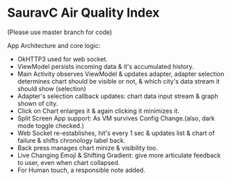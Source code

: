 # SauravC Air Quality Index
(Please use master branch for code)

App Architecture and core logic:

- OkHTTP3 used for web socket.
- ViewModel persists incoming data & it's accumulated history.
- Main Activity observes ViewModel & updates adapter,
  adapter selection determines chart should be visible or not,
  & which city's data stream it should show (selection)
- Adapter's selection callback updates: chart data input stream & graph shown of city.
- Click on Chart enlarges it & again clicking it minimizes it.
- Split Screen App support: As VM survives Config Change.(also, dark mode toggle checked.)
- Web Socket re-establishes, hit's every 1 sec & updates list & chart of failure & shifts chronology label back.
- Back press manages chart minize & visibility too.
- Live Changing Emoji & Shifting Gradient: give more articulate feedback to user, even when chart collapsed.
- For Human touch, a responsible note added.
